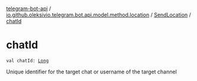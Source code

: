 [telegram-bot-api](../../index.md) / [io.github.oleksivio.telegram.bot.api.model.method.location](../index.md) / [SendLocation](index.md) / [chatId](./chat-id.md)

# chatId

`val chatId: `[`Long`](https://kotlinlang.org/api/latest/jvm/stdlib/kotlin/-long/index.html)

Unique identifier for the target chat or username of the target channel


